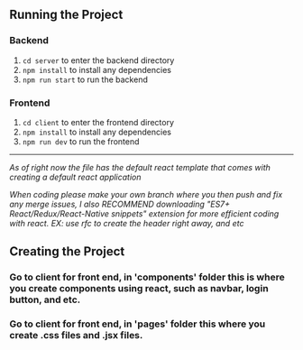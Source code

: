 ## Running the Project

### Backend
1. `cd server` to enter the backend directory
2. `npm install` to install any dependencies
3. `npm run start` to run the backend

### Frontend
1. `cd client` to enter the frontend directory
2. `npm install` to install any dependencies
3. `npm run dev` to run the frontend
---------------------------------------
*As of right now the file has the default react template that comes with creating a default react application*

*When coding please make your own branch where you then push and fix any merge issues, I also RECOMMEND downloading "ES7+ React/Redux/React-Native snippets" extension for more efficient coding with react. EX: use rfc to create the header right away, and etc*

## Creating the Project

### Go to client for front end, in 'components' folder this is where you create components using react, such as navbar, login button, and etc.
### Go to client for front end, in 'pages' folder this where you create .css files and .jsx files. 
